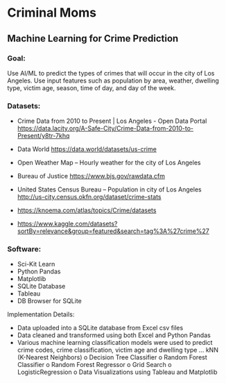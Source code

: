 # Criminal Moms
## Machine Learning for Crime Prediction

### Goal:

Use AI/ML to predict the types of crimes that will occur in the city of Los Angeles. Use input features such as population by area, weather, dwelling type, victim age, season, time of day, and day of the week.


### Datasets:
*	Crime Data from 2010 to Present | Los Angeles - Open Data Portal
https://data.lacity.org/A-Safe-City/Crime-Data-from-2010-to-Present/y8tr-7khq

*	Data World
https://data.world/datasets/us-crime

*	Open Weather Map – Hourly weather for the city of Los Angeles

*	Bureau of Justice
https://www.bjs.gov/rawdata.cfm

*	United States Census Bureau – Population in city of Los Angeles
http://us-city.census.okfn.org/dataset/crime-stats

*	https://knoema.com/atlas/topics/Crime/datasets

*	https://www.kaggle.com/datasets?sortBy=relevance&group=featured&search=tag%3A%27crime%27

### Software:
*	Sci-Kit Learn 
*	Python Pandas
*	Matplotlib
*	SQLite Database
*	Tableau
*	DB Browser for SQLite

Implementation Details:
*	Data uploaded into a SQLite database from Excel csv files
*	Data cleaned and transformed using both Excel and Python Pandas
*	Various machine learning classification models were used to predict crime codes, crime classification, victim age and dwelling type
...	kNN (K-Nearest Neighbors)
o	Decision Tree Classifier
o	Random Forest Classifier
o	Random Forest Regressor
o	Grid Search
o	LogisticRegression
o	Data Visualizations using Tableau and Matplotlib

